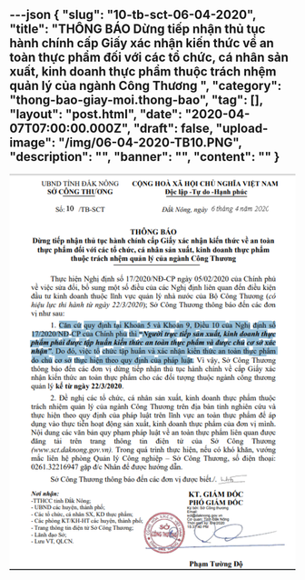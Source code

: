 ---json
{
    "slug": "10-tb-sct-06-04-2020",
    "title": "THÔNG BÁO Dừng tiếp nhận thủ tục hành chính cấp Giấy xác nhận kiến thức về an toàn thực phẩm đối với các tổ chức, cá nhân sản xuất, kinh doanh thực phẩm thuộc trách nhệm quản lý của ngành Công Thương ",
    "category": "thong-bao-giay-moi.thong-bao",
    "tag": [],
    "layout": "post.html",
    "date": "2020-04-07T07:00:00.000Z",
    "draft": false,
    "upload-image": "/img/06-04-2020-TB10.PNG",
    "description": "",
    "banner": "",
    "__content__": ""
}
---
<p><img alt="" src="/img/06-04-2020-TB10.PNG" /></p>
